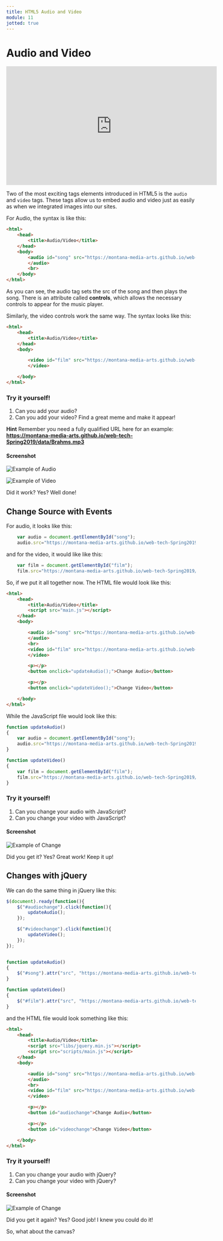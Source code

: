 ```yaml
---
title: HTML5 Audio and Video
module: 11
jotted: true
---
```


# Audio and Video

<iframe width="560" height="315" src="https://www.youtube.com/embed/pu0i31fMOpQ" frameborder="0" allow="accelerometer; autoplay; encrypted-media; gyroscope; picture-in-picture" allowfullscreen></iframe>

Two of the most exciting tags elements introduced in HTML5 is the `audio` and `video` tags.  These tags allow us to embed audio and video just as easily as when we integrated images into our sites.

For Audio, the syntax is like this:

```html
<html>
    <head>
        <title>Audio/Video</title>
    </head>
    <body>
        <audio id="song" src="https://montana-media-arts.github.io/web-tech-Spring2019/data/Brahms.mp3" controls="controls">
        </audio>
        <br>
    </body>
</html>
```

As you can see, the audio tag sets the src of the song and then plays the song.  There is an attribute called **controls**, which allows the necessary controls to appear for the music player.

Similarly, the video controls work the same way.  The syntax looks like this:

```html
<html>
    <head>
        <title>Audio/Video</title>
    </head>
    <body>

        <video id="film" src="https://montana-media-arts.github.io/web-tech-Spring2019/modules/week-12/data/BOOM.mp4" type="video/mp4" controls="true">
        </video>

    </body>
</html>
```


### Try it yourself!

1. Can you add your audio? 
2. Can you add your video? Find a great meme and make it appear!

**Hint** Remember you need a fully qualified URL here for an example: **https://montana-media-arts.github.io/web-tech-Spring2019/data/Brahms.mp3**

#### Screenshot

![Example of Audio](../imgs/audio.png "Example of Audio")

![Example of Video](../imgs/video.png "Example of Video")

<div id="jotted-demo-1" class="jotted-theme-stacked"></div>

<script>
    new Jotted(document.querySelector("#jotted-demo-1"), {
    files: [
        {
            type: "js",
            hide: false,
            url:"https://raw.githubusercontent.com/Montana-Media-Arts/441-WebTech-Spring2019/master/Week%2011%20Examples/handsonscript.js"
        },
        {
            type: "html",
            hide: false,
            url:"https://raw.githubusercontent.com/Montana-Media-Arts/441-WebTech-Spring2019/master/Week%2011%20Examples/HandsOnExample.html"

    }],
    showBlank: false,
    showResult: true,
    runScripts: true,
    plugins: [
        { name: 'ace', options: { "maxLines": 100, "Lines": 100 } },
        // { name: 'console', options: { autoClear: true } },
    ]
});
</script>

Did it work? Yes? Well done!

## Change Source with Events

For audio, it looks like this:

```javascript
    var audio = document.getElementById("song");
    audio.src="https://montana-media-arts.github.io/web-tech-Spring2019/modules/week-12/data/Schubert.mp3";
```

and for the video, it would like like this:

```javascript
    var film = document.getElementById("film");
    film.src="https://montana-media-arts.github.io/web-tech-Spring2019/modules/week-12/data/Cat.mp4";
```

So, if we put it all together now.  The HTML file would look like this:

```html
<html>
    <head>
        <title>Audio/Video</title>
        <script src="main.js"></script>
    </head>
    <body>

        <audio id="song" src="https://montana-media-arts.github.io/web-tech-Spring2019/modules/week-12/data/Brahms.mp3" controls="controls">
        </audio>
        <br>
        <video id="film" src="https://montana-media-arts.github.io/web-tech-Spring2019/modules/week-12/data/BOOM.mp4" type="video/mp4" controls="true">
        </video>

        <p></p>
        <button onclick="updateAudio();">Change Audio</button>

        <p></p>
        <button onclick="updateVideo();">Change Video</button>

    </body>
</html>
```

While the JavaScript file would look like this:

```javascript
function updateAudio()
{
    var audio = document.getElementById("song");
    audio.src="https://montana-media-arts.github.io/web-tech-Spring2019/modules/week-12/data/Schubert.mp3";
}

function updateVideo()
{
    var film = document.getElementById("film");
    film.src="https://montana-media-arts.github.io/web-tech-Spring2019/modules/week-12/data/Cat.mp4";
}
```

### Try it yourself!

1. Can you change your audio with JavaScript?
2. Can you change your video with JavaScript?

#### Screenshot

![Example of Change](../imgs/change.png "Example of Change")


<div id="jotted-demo-2" class="jotted-theme-stacked"></div>

<script>
    new Jotted(document.querySelector("#jotted-demo-2"), {
    files: [
        {
            type: "js",
            hide: false,
            url:"https://raw.githubusercontent.com/Montana-Media-Arts/441-WebTech-Spring2019/master/Week%2011%20Examples/handsonscript.js"
        },
        {
            type: "html",
            hide: false,
            url:"https://raw.githubusercontent.com/Montana-Media-Arts/441-WebTech-Spring2019/master/Week%2011%20Examples/HandsOnExample.html"

    }],
    showBlank: false,
    showResult: true,
    runScripts: true,
    plugins: [
        { name: 'ace', options: { "maxLines": 100, "Lines": 100 } },
        // { name: 'console', options: { autoClear: true } },
    ]
});
</script>

Did you get it? Yes? Great work! Keep it up!

## Changes with jQuery

We can do the same thing in jQuery like this:

```javascript
$(document).ready(function(){
    $("#audiochange").click(function(){
        updateAudio();
    });

    $("#videochange").click(function(){
        updateVideo();
    });
});


function updateAudio()
{
    $("#song").attr("src", "https://montana-media-arts.github.io/web-tech-Spring2019/modules/week-12/data/Schubert.mp3"); 
}

function updateVideo()
{
    $("#film").attr("src", "https://montana-media-arts.github.io/web-tech-Spring2019/modules/week-12/data/Cat.mp4");
}

```

and the HTML file would look something like this:

```html
<html>
    <head>
        <title>Audio/Video</title>
        <script src="libs/jquery.min.js"></script>
        <script src="scripts/main.js"></script>
    </head>
    <body>

        <audio id="song" src="https://montana-media-arts.github.io/web-tech-Spring2019/modules/week-12/data/Brahms.mp3" controls="controls">
        </audio>
        <br>
        <video id="film" src="https://montana-media-arts.github.io/web-tech-Spring2019/modules/week-12/data/BOOM.mp4" type="video/mp4" controls="true">
        </video>

        <p></p>
        <button id="audiochange">Change Audio</button>

        <p></p>
        <button id="videochange">Change Video</button>

    </body>
</html>
```


### Try it yourself!

1. Can you change your audio with jQuery?
2. Can you change your video with jQuery?

#### Screenshot

![Example of Change](../imgs/change.png "Example of Change")

<div id="jotted-demo-3" class="jotted-theme-stacked"></div>

<script>
    new Jotted(document.querySelector("#jotted-demo-3"), {
    files: [
        {
            type: "js",
            hide: false,
            url:"https://raw.githubusercontent.com/Montana-Media-Arts/441-WebTech-Spring2019/master/Week%2011%20Examples/handsonscript.js"
        },
        {
            type: "html",
            hide: false,
            url:"https://raw.githubusercontent.com/Montana-Media-Arts/441-WebTech-Spring2019/master/Week%2011%20Examples/HandsOnExample.html"

    }],
    showBlank: false,
    showResult: true,
    runScripts: true,
    plugins: [
        { name: 'ace', options: { "maxLines": 100, "Lines": 100 } },
        // { name: 'console', options: { autoClear: true } },
    ]
});
</script>

Did you get it again? Yes? Good job! I knew you could do it!

So, what about the canvas?